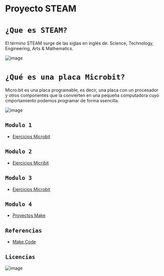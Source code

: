 # Proyecto STEAM
# `¿Que es STEAM?`
 El término STEAM surge de las siglas en inglés de:  Science, Technology, Engineering, Arts & Mathematics.
 
![image](https://user-images.githubusercontent.com/114906861/205579505-31a92aeb-b9d9-4841-955c-9e03eef3f28c.jpg)
 
# `¿Qué es una placa Microbit?`
Micro:bit es una placa programable, es decir, una placa con un procesador y otros componentes que la convierten en una pequeña computadora cuyo cmportamiento podemos programar de forma ssencilla. 

![image](https://user-images.githubusercontent.com/114906861/204753309-7a2300b4-1c58-4105-bba7-992b69ef9c70.jpeg)

## `Modulo 1`
- [Ejercicios Microbit](modulo1/modulo1.md)

## `Modulo 2`

- [Ejercicios Micribit](modulo2/modulo2.md)

## `Modulo 3` 

- [Ejercicios Microbit](modulo3/modulo3.md)

## `Modulo 4`

- [Proyectos Make](modulo4/modulo4.md)

## `Referencias`

- [Make Code](https://makecode.microbit.org/#)

## `Licencias`

![image](https://user-images.githubusercontent.com/114906861/204998525-45010829-3915-4ba0-aa7e-0ffe2b0f0eb9.PNG)

